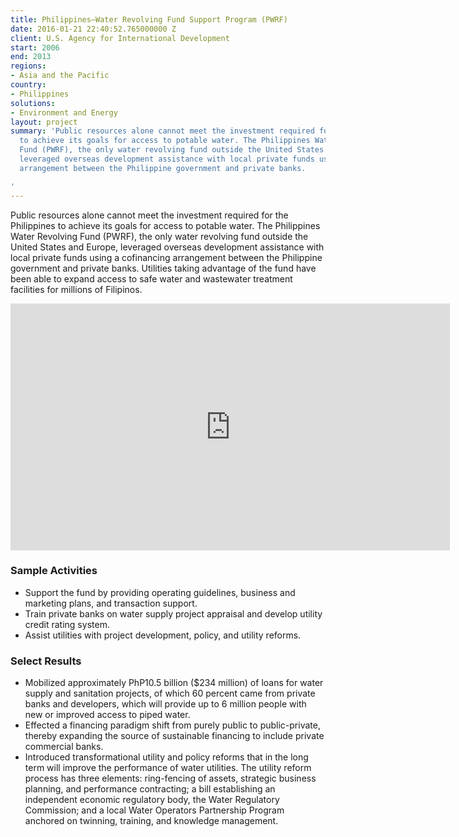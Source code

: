 ```yaml
---
title: Philippines—Water Revolving Fund Support Program (PWRF)
date: 2016-01-21 22:40:52.765000000 Z
client: U.S. Agency for International Development
start: 2006
end: 2013
regions:
- Asia and the Pacific
country:
- Philippines
solutions:
- Environment and Energy
layout: project
summary: 'Public resources alone cannot meet the investment required for the Philippines
  to achieve its goals for access to potable water. The Philippines Water Revolving
  Fund (PWRF), the only water revolving fund outside the United States and Europe,
  leveraged overseas development assistance with local private funds using a cofinancing
  arrangement between the Philippine government and private banks.

'
---
```


Public resources alone cannot meet the investment required for the Philippines to achieve its goals for access to potable water. The Philippines Water Revolving Fund (PWRF), the only water revolving fund outside the United States and Europe, leveraged overseas development assistance with local private funds using a cofinancing arrangement between the Philippine government and private banks. Utilities taking advantage of the fund have been able to expand access to safe water and wastewater treatment facilities for millions of Filipinos.

<iframe allowfullscreen="" frameborder="0" height="395" mozallowfullscreen="" src="https://player.vimeo.com/video/37755989?title=0&amp;byline=0&amp;portrait=0" webkitallowfullscreen="" width="703"></iframe>

###  Sample Activities

* Support the fund by providing operating guidelines, business and marketing plans, and transaction support.
* Train private banks on water supply project appraisal and develop utility credit rating system.
* Assist utilities with project development, policy, and utility reforms.

###  Select Results

* Mobilized approximately PhP10.5 billion ($234 million) of loans for water supply and sanitation projects, of which 60 percent came from private banks and developers, which will provide up to 6 million people with new or improved access to piped water.
* Effected a financing paradigm shift from purely public to public-private, thereby expanding the source of sustainable financing to include private commercial banks.
* Introduced transformational utility and policy reforms that in the long term will improve the performance of water utilities. The utility reform process has three elements: ring-fencing of assets, strategic business planning, and performance contracting; a bill establishing an independent economic regulatory body, the Water Regulatory Commission; and a local Water Operators Partnership Program anchored on twinning, training, and knowledge management.
